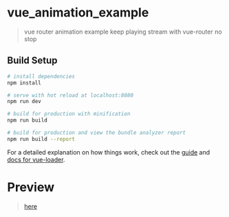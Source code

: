 # vue_animation_example

> vue router animation example
> keep playing stream with vue-router no stop

## Build Setup

``` bash
# install dependencies
npm install

# serve with hot reload at localhost:8080
npm run dev

# build for production with minification
npm run build

# build for production and view the bundle analyzer report
npm run build --report
```
For a detailed explanation on how things work, check out the [guide](http://vuejs-templates.github.io/webpack/) and [docs for vue-loader](http://vuejs.github.io/vue-loader).


# Preview
> [here](http://vue-animation-example.s3-website-ap-southeast-1.amazonaws.com/)


